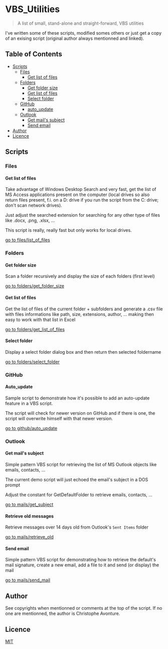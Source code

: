 # VBS_Utilities

> A list of small, stand-alone and straight-forward, VBS utilities

I've written some of these scripts, modified somes others or just get a copy of an exising script (original author always mentionned and linked).

## Table of Contents

- [Scripts](#scripts)
	- [Files](#files)
		- [Get list of files](#get-list-of-files)
	- [Folders](#folders)
		- [Get folder size](#get-folder-size)
		- [Get list of files](#get-list-of-files)
		- [Select folder](#select-folder)
	- [GitHub](#github)
		- [auto_update](#auto_update)
	- [Outlook](#outlook)
		- [Get mail's subject](#get-mails-subject)
		- [Send email](#send-email)
- [Author](#author)
- [Licence](#licence)

## Scripts

### Files

#### Get list of files

Take advantage of Windows Desktop Search and very fast, get the list
of MS Access applications present on the computer (local drives so
also return files present, f.i. on a D: drive if you run the script
from the C: drive; don't scan network drives).

Just adjust the searched extension for searching for any other type 
of files like .docx, .png, .xlsx, ...

This script is really, really fast but only works for local drives.

[go to files/list_of_files](https://github.com/cavo789/vbs_utilities/tree/master/src/files/list_of_files)

### Folders 

#### Get folder size

Scan a folder recursively and display the size of each folders (first level)

[go to folders/get_folder_size](https://github.com/cavo789/vbs_utilities/tree/master/src/folders/get_folder_size)

#### Get list of files

Get the list of files of the current folder + subfolders and generate a .csv file with files informations like path, size, extensions, author, ... making then easy to work with that list in Excel

[go to folders/get_list_of_files](https://github.com/cavo789/vbs_utilities/tree/master/src/folders/get_list_of_files)

#### Select folder

Display a select folder dialog box and then return then selected foldername

[go to folders/select_folder](https://github.com/cavo789/vbs_utilities/tree/master/src/folders/select_folder)

### GitHub 

#### Auto_update 

Sample script to demonstrate how it's possible to add an auto-update feature in a VBS script.

The script will check for newer version on GitHub and if there is one, the script will overwrite himself with that newer version.

[go to github/auto_update](https://github.com/cavo789/vbs_utilities/tree/master/src/github/auto_update)

### Outlook 

#### Get mail's subject

Simple pattern VBS script for retrieving the list of MS Outlook
objects like emails, contacts, ...

The current demo script will just echoed the email's subject in a DOS prompt

Adjust the constant for GetDefaultFolder to retrieve emails,
contacts, ...

[go to mails/get_subject](https://github.com/cavo789/vbs_utilities/tree/master/src/mails/get_subject)

#### Retrieve old messages

Retrieve messages over 14 days old from Outlook's `Sent Items` folder

[go to mails/retrieve_old](https://github.com/cavo789/vbs_utilities/tree/master/src/mails/retrieve_old)

#### Send email

Simple pattern VBS script for demonstrating how to retrieve the default's mail signature, create a new email, add a file to it and send (or display) the mail

[go to mails/send_mail](https://github.com/cavo789/vbs_utilities/tree/master/src/mails/send_mail)

## Author

See copyrights when mentionned or comments at the top of the script.
If no one are mentionned, the author is Christophe Avonture.

## Licence

[MIT](LICENSE)